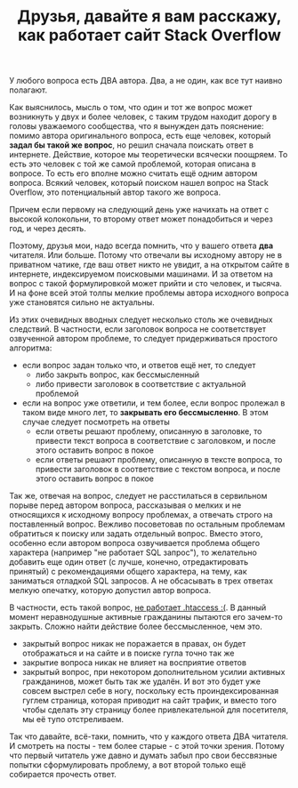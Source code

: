 ﻿---
title: "Друзья, давайте я вам расскажу, как работает сайт Stack Overflow"
se.owner.user_id: 179379
se.owner.display_name: "Ипатьев"
se.owner.link: "https://ru.meta.stackoverflow.com/users/179379/%d0%98%d0%bf%d0%b0%d1%82%d1%8c%d0%b5%d0%b2"
se.link: "https://ru.meta.stackoverflow.com/questions/11622/%d0%94%d1%80%d1%83%d0%b7%d1%8c%d1%8f-%d0%b4%d0%b0%d0%b2%d0%b0%d0%b9%d1%82%d0%b5-%d1%8f-%d0%b2%d0%b0%d0%bc-%d1%80%d0%b0%d1%81%d1%81%d0%ba%d0%b0%d0%b6%d1%83-%d0%ba%d0%b0%d0%ba-%d1%80%d0%b0%d0%b1%d0%be%d1%82%d0%b0%d0%b5%d1%82-%d1%81%d0%b0%d0%b9%d1%82-stack-overflow"
se.question_id: 11622
se.post_type: question
---
<p>У любого вопроса есть ДВА автора. Два, а не один, как все тут наивно полагают.</p>
<p>Как выяснилось, мысль о том, что один и тот же вопрос может возникнуть у двух и более человек, с таким трудом находит дорогу в головы уважаемого сообщества, что я вынужден дать пояснение: помимо автора оригинального вопроса, есть еще человек, который <strong>задал бы такой же вопрос</strong>, но решил сначала поискать ответ в интернете. Действие, которое мы теоретически всячески поощряем. То есть это человек с той же самой проблемой, которая описана в вопросе. То есть его вполне можно считать ещё одним автором вопроса. Всякий человек, который поиском нашел вопрос на Stack Overflow, это потенциальный автор такого же вопроса.</p>
<p>Причем если первому на следующий день уже начихать на ответ с высокой колокольни, то второму ответ может понадобиться и через год, и через десять.</p>
<p>Поэтому, друзья мои, надо всегда помнить, что у вашего ответа <strong>два</strong> читателя. Или больше. Потому что отвечали вы исходному автору не в приватном чатике, где ваш ответ никто не увидит, а на открытом сайте в интернете, индексируемом поисковыми машинами. И за ответом на вопрос с такой формулировкой может прийти и сто человек, и тысяча. И на фоне всей этой толпы мелкие проблемы автора исходного вопроса уже становятся сильно не актуальны.</p>
<p>Из этих очевидных вводных следует несколько столь же очевидных следствий. В частности, если заголовок вопроса не соответствует озвученной автором проблеме, то следует придерживаться простого алгоритма:</p>
<ul>
<li>если вопрос задан только что, и ответов ещё нет, то следует
<ul>
<li>либо закрыть вопрос, как бессмысленный</li>
<li>либо привести заголовок в соответствие с актуальной проблемой</li>
</ul>
</li>
<li>если на вопрос уже ответили, и тем более, если вопрос пролежал в таком виде много лет, то <strong>закрывать его бессмысленно</strong>. В этом случае следует посмотреть на ответы
<ul>
<li>если ответы решают проблему, описанную в заголовке, то привести текст вопроса в соответствие с заголовком, и после этого оставить вопрос в покое</li>
<li>если ответы решают проблему, описанную в тексте вопроса, то привести заголовок в соответствие с текстом вопроса, и после этого оставить вопрос в покое</li>
</ul>
</li>
</ul>
<p>Так же, отвечая на вопрос, следует не расстилаться в сервильном порыве перед автором вопроса, рассказывая о мелких и не относящихся к исходному вопросу проблемах, а отвечать строго на поставленный вопрос. Вежливо посоветовав по остальным проблемам обратиться к поиску или задать отдельный вопрос. Вместо этого, особенно если автором вопроса озвучивается проблема общего характера (например &quot;не работает SQL запрос&quot;), то желательно добавить еще один ответ (с лучше, конечно, отредактировать принятый) с рекомендациями общего характера, на тему, как заниматься отладкой SQL запросов. А не обсасывать в трех ответах мелкую опечатку, которую допустил автор вопроса.</p>
<p>В частности, есть такой вопрос, <a href="https://ru.stackoverflow.com/q/1080118/179379">не работает .htaccess :(</a>. В данный момент неравнодушные активные гражданины  пытаются его зачем-то закрыть. Сложно найти действие более бессмысленное, чем это.</p>
<ul>
<li>закрытый вопрос никак не поражается в правах, он будет отображаться и на сайте и в поиске гугла точно так же</li>
<li>закрытие вопроса никак не влияет на восприятие ответов</li>
<li>закрытый вопрос, при некотором дополнительном усилии активных гражданинов, может быть так же удалён. И вот это будет уже совсем выстрел себе в ногу, поскольку есть проиндексированная гуглем страница, которая приводит на сайт трафик, и вместо того чтобы сделать эту страницу более привлекательной для посетителя, мы её тупо отстреливаем.</li>
</ul>
<p>Так что давайте, всё-таки, помнить, что у каждого ответа ДВА читателя. И смотреть на посты - тем более старые - с этой точки зрения. Потому что первый читатель уже давно и думать забыл про свои бессвязные попытки сформулировать проблему, а вот второй только ещё собирается прочесть ответ.</p>
